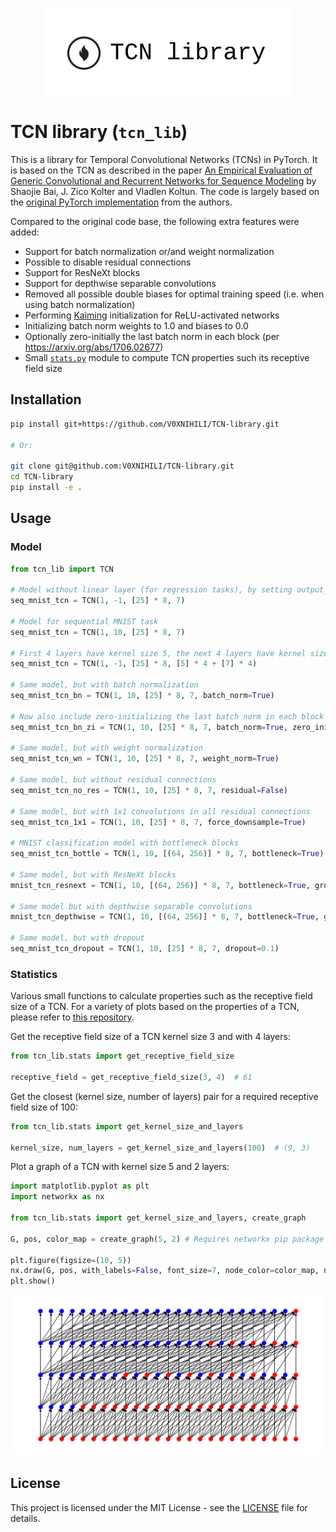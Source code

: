 <p align="center">
  <img width="396" height="139" src="docs/img/logo.png" alt="logo">
</p>

# TCN library (`tcn_lib`)

This is a library for Temporal Convolutional Networks (TCNs) in PyTorch. It is based on the TCN as described in the paper [An Empirical Evaluation of Generic Convolutional and Recurrent Networks for Sequence Modeling](https://arxiv.org/abs/1803.01271) by Shaojie Bai, J. Zico Kolter and Vladlen Koltun. The code is largely based on the [original PyTorch implementation](https://github.com/locuslab/TCN) from the authors.

Compared to the original code base, the following extra features were added:

- Support for batch normalization or/and weight normalization
- Possible to disable residual connections
- Support for ResNeXt blocks
- Support for depthwise separable convolutions
- Removed all possible double biases for optimal training speed (i.e. when using batch normalization)
- Performing [Kaiming](https://pytorch.org/docs/stable/nn.init.html#torch.nn.init.kaiming_uniform_) initialization for ReLU-activated networks
- Initializing batch norm weights to 1.0 and biases to 0.0
- Optionally zero-initially the last batch norm in each block (per https://arxiv.org/abs/1706.02677)
- Small [`stats.py`](src/tcn_lib/stats.py) module to compute TCN properties such its receptive field size

## Installation

```bash
pip install git+https://github.com/V0XNIHILI/TCN-library.git

# Or:

git clone git@github.com:V0XNIHILI/TCN-library.git
cd TCN-library
pip install -e .
```

## Usage

### Model

```python
from tcn_lib import TCN

# Model without linear layer (for regression tasks), by setting output_size to -1
seq_mnist_tcn = TCN(1, -1, [25] * 8, 7)

# Model for sequential MNIST task
seq_mnist_tcn = TCN(1, 10, [25] * 8, 7)

# First 4 layers have kernel size 5, the next 4 layers have kernel size 7
seq_mnist_tcn = TCN(1, -1, [25] * 8, [5] * 4 + [7] * 4)

# Same model, but with batch normalization
seq_mnist_tcn_bn = TCN(1, 10, [25] * 8, 7, batch_norm=True)

# Now also include zero-initializing the last batch norm in each block
seq_mnist_tcn_bn_zi = TCN(1, 10, [25] * 8, 7, batch_norm=True, zero_init_residual=True)

# Same model, but with weight normalization
seq_mnist_tcn_wn = TCN(1, 10, [25] * 8, 7, weight_norm=True)

# Same model, but without residual connections
seq_mnist_tcn_no_res = TCN(1, 10, [25] * 8, 7, residual=False)

# Same model, but with 1x1 convolutions in all residual connections
seq_mnist_tcn_1x1 = TCN(1, 10, [25] * 8, 7, force_downsample=True)

# MNIST classification model with bottleneck blocks
seq_mnist_tcn_bottle = TCN(1, 10, [(64, 256)] * 8, 7, bottleneck=True)

# Same model, but with ResNeXt blocks
mnist_tcn_resnext = TCN(1, 10, [(64, 256)] * 8, 7, bottleneck=True, groups=32)

# Same model but with depthwise separable convolutions
mnist_tcn_depthwise = TCN(1, 10, [(64, 256)] * 8, 7, bottleneck=True, groups=-1)

# Same model, but with dropout
seq_mnist_tcn_dropout = TCN(1, 10, [25] * 8, 7, dropout=0.1)
```

### Statistics

Various small functions to calculate properties such as the receptive field size of a TCN. For a variety of plots based on the properties of a TCN, please refer to [this repository](https://github.com/V0XNIHILI/msc-thesis-plots).

Get the receptive field size of a TCN kernel size 3 and with 4 layers:

```python
from tcn_lib.stats import get_receptive_field_size

receptive_field = get_receptive_field_size(3, 4)  # 61
```

Get the closest (kernel size, number of layers) pair for a required receptive field size of 100:

```python
from tcn_lib.stats import get_kernel_size_and_layers

kernel_size, num_layers = get_kernel_size_and_layers(100)  # (9, 3)
```

Plot a graph of a TCN with kernel size 5 and 2 layers:

```python
import matplotlib.pyplot as plt
import networkx as nx

from tcn_lib.stats import get_kernel_size_and_layers, create_graph

G, pos, color_map = create_graph(5, 2) # Requires networkx pip package installed

plt.figure(figsize=(10, 5))
nx.draw(G, pos, with_labels=False, font_size=7, node_color=color_map, node_size=90) 
plt.show()
```

![Graph of a TCN with kernel size 5 and 2 layers](docs/img/tcn_k5_l2.png)

## License

This project is licensed under the MIT License - see the [LICENSE](LICENSE) file for details.
